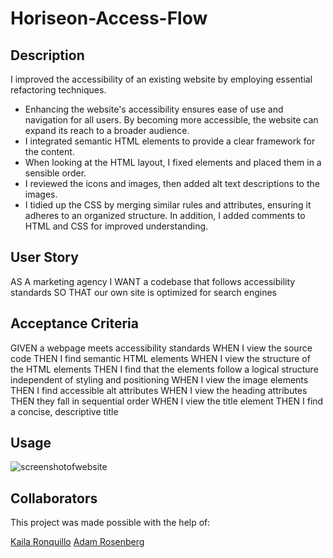 # Horiseon-Access-Flow

## Description

I improved the accessibility of an existing website by employing essential refactoring techniques.
 - Enhancing the website's accessibility ensures ease of use and navigation for all users. By becoming more accessible, the website can expand its reach to a broader audience.
 - I integrated semantic HTML elements to provide a clear framework for the content.
 - When looking at the HTML layout, I fixed elements and placed them in a sensible order.
 - I reviewed the icons and images, then added alt text descriptions to the images.
 - I tidied up the CSS by merging similar rules and attributes, ensuring it adheres to an organized structure. In addition, I added comments to HTML and CSS for improved understanding.

## User Story

AS A marketing agency
I WANT a codebase that follows accessibility standards
SO THAT our own site is optimized for search engines

## Acceptance Criteria

GIVEN a webpage meets accessibility standards
WHEN I view the source code
THEN I find semantic HTML elements
WHEN I view the structure of the HTML elements
THEN I find that the elements follow a logical structure independent of styling and positioning
WHEN I view the image elements
THEN I find accessible alt attributes
WHEN I view the heading attributes
THEN they fall in sequential order
WHEN I view the title element
THEN I find a concise, descriptive title

## Usage

![screenshotofwebsite](./assets/images/screenshot-of-website.png)

## Collaborators

This project was made possible with the help of:

[Kaila Ronquillo](https://github.com/girlnotfound)
[Adam Rosenberg](https://github.com/AcoderRose)